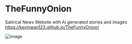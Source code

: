 # TheFunnyOnion
Satirical News Website with Ai generated stories and images
https://kevinwan123.github.io/TheFunnyOnion/

![image](https://user-images.githubusercontent.com/114878518/207533464-9b311bc5-30ea-4f30-873d-d87a913f1e16.png)
